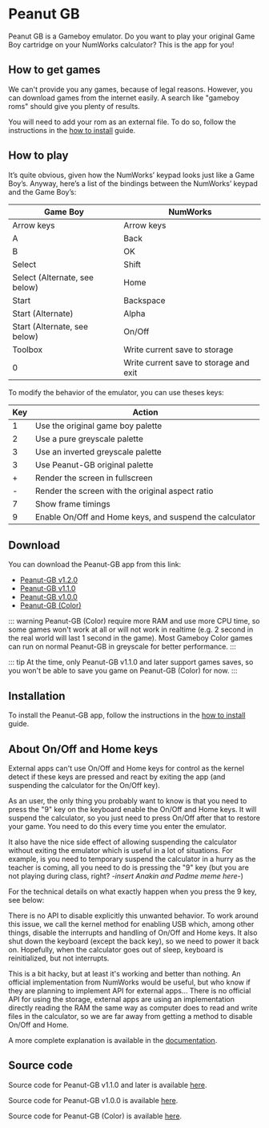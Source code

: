 # Peanut GB

Peanut GB is a Gameboy emulator. Do you want to play your original Game Boy
cartridge on your NumWorks calculator? This is the app for you!

## How to get games

We can't provide you any games, because of legal reasons. However, you can
download games from the internet easily. A search like "gameboy roms" should
give you plenty of results.

You will need to add your rom as an external file. To do so, follow the
instructions in the [how to install](../help/how-to-install.md) guide.

## How to play

It’s quite obvious, given how the NumWorks’ keypad looks just like a Game Boy’s.
Anyway, here’s a list of the bindings between the NumWorks’ keypad and the
Game Boy’s:

| Game Boy                      | NumWorks                               |
| ----------------------------- | -------------------------------------- |
| Arrow keys                    | Arrow keys                             |
| A                             | Back                                   |
| B                             | OK                                     |
| Select                        | Shift                                  |
| Select (Alternate, see below) | Home                                   |
| Start                         | Backspace                              |
| Start (Alternate)             | Alpha                                  |
| Start (Alternate, see below)  | On/Off                                 |
| Toolbox                       | Write current save to storage          |
| 0                             | Write current save to storage and exit |

To modify the behavior of the emulator, you can use theses keys:

| Key | Action                                                 |
| --- | ------------------------------------------------------ |
| 1   | Use the original game boy palette                      |
| 2   | Use a pure greyscale palette                           |
| 3   | Use an inverted greyscale palette                      |
| 3   | Use Peanut-GB original palette                         |
| +   | Render the screen in fullscreen                        |
| -   | Render the screen with the original aspect ratio       |
| 7   | Show frame timings                                     |
| 9   | Enable On/Off and Home keys, and suspend the calculator |

## Download

You can download the Peanut-GB app from this link:

- [Peanut-GB v1.2.0](https://yaya-cout.github.io/Nwagyu/assets/apps/peanutgb-1.2.0.nwa)
- [Peanut-GB v1.1.0](https://yaya-cout.github.io/Nwagyu/assets/apps/peanutgb-1.1.0.nwa)
- [Peanut-GB v1.0.0](https://yaya-cout.github.io/Nwagyu/assets/apps/peanutgb-1.0.0.nwa)
- [Peanut-GB (Color)](https://yaya-cout.github.io/Nwagyu/assets/apps/peanutgbc.nwa)

::: warning
Peanut-GB (Color) require more RAM and use more CPU time, so some games won't
work at all or will not work in realtime (e.g. 2 second in the real world will
last 1 second in the game).
Most Gameboy Color games can run on normal Peanut-GB in greyscale for better
performance.
:::

::: tip
At the time, only Peanut-GB v1.1.0 and later support games saves, so you won't
be able to save you game on Peanut-GB (Color) for now.
:::

## Installation

To install the Peanut-GB app, follow the instructions in the
[how to install](../help/how-to-install.md) guide.

## About On/Off and Home keys

External apps can't use On/Off and Home keys for control as the kernel detect if
these keys are pressed and react by exiting the app (and suspending the
calculator for the On/Off key).

As an user, the only thing you probably want to know is that you need to press
the "9" key on the keyboard enable the On/Off and Home keys. It will suspend the
calculator, so you just need to press On/Off after that to restore your game.
You need to do this every time you enter the emulator.

It also have the nice side effect of allowing suspending the calculator without
exiting the emulator which is useful in a lot of situations. For example, is
you need to temporary suspend the calculator in a hurry as the teacher is
coming, all you need to do is pressing the "9" key (but you are not playing
during class, right? _-insert Anakin and Padme meme here-_)

<!--
TODO: Create an English-only developer documentation for technical details
like storage and On/Off keys
-->

For the technical details on what exactly happen when you press the 9 key, see
below:

There is no API to disable explicitly this unwanted behavior. To work around
this issue, we call the kernel method for enabling USB which, among other
things, disable the interrupts and handling of On/Off and Home keys. It also
shut down the keyboard (except the back key), so we need to power it back on.
Hopefully, when the calculator goes out of sleep, keyboard is reinitialized, but
not interrupts.

This is a bit hacky, but at least it's working and better than nothing. An
official implementation from NumWorks would be useful, but who know if they are
planning to implement API for external apps… There is no official API for using
the storage, external apps are using an implementation directly reading the RAM
the same way as computer does to read and write files in the calculator, so we
are far away from getting a method to disable On/Off and Home.

A more complete explanation is available in the
[documentation](../../reference/apps/onoff-home.md).

## Source code

Source code for Peanut-GB v1.1.0 and later is available
[here](https://codeberg.org/Yaya-Cout/peanutgb).

Source code for Peanut-GB v1.0.0 is available
[here](https://github.com/nwagyu/peanutgb/).

Source code for Peanut-GB (Color) is available
[here](https://github.com/Lisra-git/peanutgb/).
